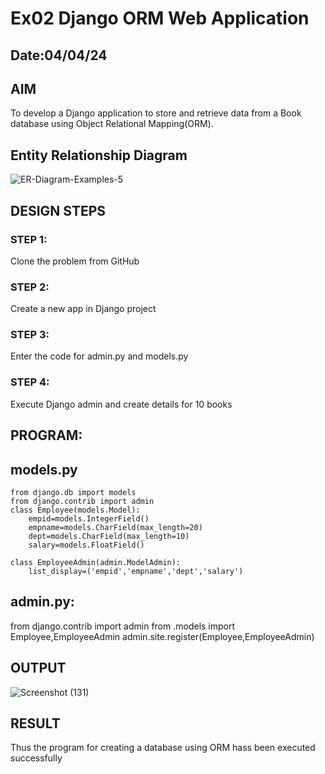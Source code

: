 # Ex02 Django ORM Web Application
## Date:04/04/24

## AIM
To develop a Django application to store and retrieve data from a Book database using Object Relational Mapping(ORM).

## Entity Relationship Diagram
![ER-Diagram-Examples-5](https://github.com/selvasachein/ORM/assets/131433133/c5a90d83-c9e0-4f3b-ac94-068448eb9512)


## DESIGN STEPS

### STEP 1:
Clone the problem from GitHub

### STEP 2:
Create a new app in Django project

### STEP 3:
Enter the code for admin.py and models.py

### STEP 4:
Execute Django admin and create details for 10 books

## PROGRAM:
## models.py
```
from django.db import models
from django.contrib import admin
class Employee(models.Model):
    empid=models.IntegerField()
    empname=models.CharField(max_length=20)
    dept=models.CharField(max_length=10)
    salary=models.FloatField()

class EmployeeAdmin(admin.ModelAdmin):
    list_display=('empid','empname','dept','salary')
```
## admin.py:
from django.contrib import admin
from .models import Employee,EmployeeAdmin
admin.site.register(Employee,EmployeeAdmin)

## OUTPUT
![Screenshot (131)](https://github.com/selvasachein/ORM/assets/131433133/99baacba-9001-441e-86ed-7716090ec494)



## RESULT
Thus the program for creating a database using ORM hass been executed successfully
